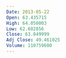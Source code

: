 ```yaml
---
Date: 2013-05-22
Open: 63.435715
High: 64.050003
Low: 62.602856
Close: 63.049999
Adj Close: 49.461025
Volume: 110759600
---
```

